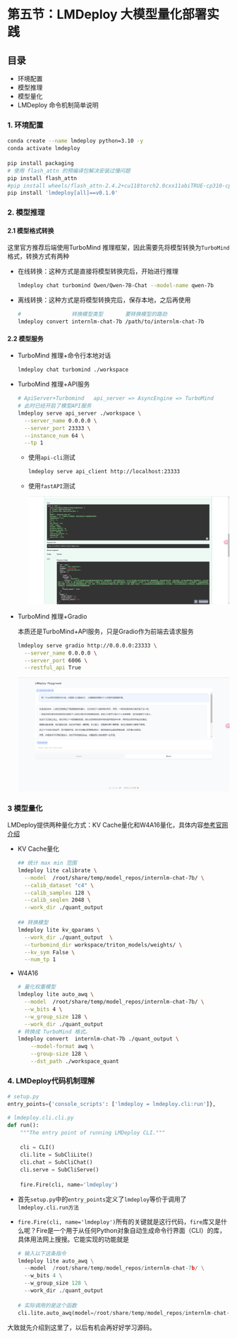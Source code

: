 # 第五节：LMDeploy 大模型量化部署实践



## 目录

- 环境配置
- 模型推理
- 模型量化
- LMDeploy 命令机制简单说明



### 1. 环境配置

```bash
conda create --name lmdeploy python=3.10 -y
conda activate lmdeploy

pip install packaging
# 使用 flash_attn 的预编译包解决安装过慢问题
pip install flash_attn
#pip install wheels/flash_attn-2.4.2+cu118torch2.0cxx11abiTRUE-cp310-cp310-linux_x86_64.whl
pip install 'lmdeploy[all]==v0.1.0'
```



### 2. 模型推理

#### 2.1 模型格式转换

这里官方推荐后端使用TurboMind 推理框架，因此需要先将模型转换为`TurboMind`格式，转换方式有两种

- 在线转换：这种方式是直接将模型转换完后，开始进行推理

  ```bash
  lmdeploy chat turbomind Qwen/Qwen-7B-Chat --model-name qwen-7b
  ```

- 离线转换：这种方式是将模型转换完后，保存本地，之后再使用

  ```bash
  #                转换模型类型       要转换模型的路劲
  lmdeploy convert internlm-chat-7b /path/to/internlm-chat-7b
  ```

#### 2.2 模型服务

- TurboMind 推理+命令行本地对话

  ```bash
  lmdeploy chat turbomind ./workspace
  ```

- TurboMind 推理+API服务

  ```bash
  # ApiServer+Turbomind   api_server => AsyncEngine => TurboMind
  # 此时已经开启了模型API服务
  lmdeploy serve api_server ./workspace \
  	--server_name 0.0.0.0 \
  	--server_port 23333 \
  	--instance_num 64 \
  	--tp 1
  ```

  - 使用`api-cli`测试

    ```bash
    lmdeploy serve api_client http://localhost:23333
    ```

  - 使用`fastAPI`测试

    ![API](images/API.png)

- TurboMind 推理+Gradio 

  本质还是TurboMind+API服务，只是Gradio作为前端去请求服务

  ```bash
  lmdeploy serve gradio http://0.0.0.0:23333 \
  	--server_name 0.0.0.0 \
  	--server_port 6006 \
  	--restful_api True
  ```

  ![lmdeploy](images/lmdeploy.png)

### 3 模型量化

LMDeploy提供两种量化方式：KV Cache量化和W4A16量化，具体内容[参考官网介绍](https://github.com/InternLM/tutorial/blob/main/lmdeploy/lmdeploy.md#3-%E6%A8%A1%E5%9E%8B%E9%87%8F%E5%8C%96)

- KV Cache量化

  ```bash
  ## 统计 max min 范围
  lmdeploy lite calibrate \
    --model  /root/share/temp/model_repos/internlm-chat-7b/ \
    --calib_dataset "c4" \
    --calib_samples 128 \
    --calib_seqlen 2048 \
    --work_dir ./quant_output
    
  ## 转换模型
  lmdeploy lite kv_qparams \
    --work_dir ./quant_output  \
    --turbomind_dir workspace/triton_models/weights/ \
    --kv_sym False \
    --num_tp 1
  ```

  

- W4A16

  ```bash
  # 量化权重模型
  lmdeploy lite auto_awq \
    --model  /root/share/temp/model_repos/internlm-chat-7b/ \
    --w_bits 4 \
    --w_group_size 128 \
    --work_dir ./quant_output 
  # 转换成 TurboMind 格式。
  lmdeploy convert  internlm-chat-7b ./quant_output \
      --model-format awq \
      --group-size 128 \
      --dst_path ./workspace_quant
  ```

### 4. LMDeploy代码机制理解

```python
# setup.py
entry_points={'console_scripts': ['lmdeploy = lmdeploy.cli:run']},
```

```python
# lmdeploy.cli.cli.py
def run():
    """The entry point of running LMDeploy CLI."""

    cli = CLI()
    cli.lite = SubCliLite()
    cli.chat = SubCliChat()
    cli.serve = SubCliServe()

    fire.Fire(cli, name='lmdeploy')
```

- 首先`setup.py`中的`entry_points`定义了`lmdeploy`等价于调用了`lmdeploy.cli.run方法`

- `fire.Fire(cli, name='lmdeploy')`所有的关键就是这行代码，`fire`库又是什么呢？Fire是一个用于从任何Python对象自动生成命令行界面（CLI）的库，具体用法网上搜搜。它能实现的功能就是

  ```python
  # 输入以下这条指令
  lmdeploy lite auto_awq \
    --model  /root/share/temp/model_repos/internlm-chat-7b/ \
    --w_bits 4 \
    --w_group_size 128 \
    --work_dir ./quant_output 
    
  # 实际调用的是这个函数
  cli.lite.auto_awq(model=/root/share/temp/model_repos/internlm-chat-7b/, w_bits=4, ...)
  ```

大致就先介绍到这里了，以后有机会再好好学习源码。